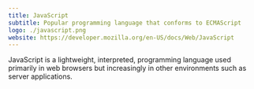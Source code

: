 ```yaml
---
title: JavaScript
subtitle: Popular programming language that conforms to ECMAScript
logo: ./javascript.png
website: https://developer.mozilla.org/en-US/docs/Web/JavaScript
---
```


JavaScript is a lightweight, interpreted, programming language used primarily in web browsers but increasingly in other environments such as server applications.

